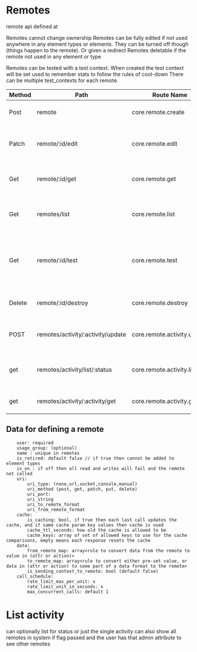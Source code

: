# Remotes

remote api defined at


Remotes cannot change ownership
Remotes can be fully edited if not used anywhere in any element types or elements. They can be turned off though (things happen to the remote). Or given a redirect
Remotes deletable if the remote not used in any element or type

Remotes can be tested with a test context. When created the test context will be set used to remember stats to follow the rules of cool-down
There can be multiple test_contexts for each remote.




| Method | Path                              | Route Name                  | ToDo | Operation                                             | Args                                                                     |
|--------|-----------------------------------|-----------------------------|:-----|-------------------------------------------------------|--------------------------------------------------------------------------|
| Post   | remote                            | core.remote.create          |      | Makes a new remote                                    | Required name                                                            |
| Patch  | remote/:id/edit                   | core.remote.edit            |      | Edit part of value, if possible, sparse               | Any detail , sparse update                                               |
| Get    | remote/:id/get                    | core.remote.get             |      | returns full remote info                              | flags for detail level                                                   |
| Get    | remotes/list                      | core.remote.list            |      | searches for remotes that can use                     | iterator                                                                 |
| Get    | remote/:id/test                   | core.remote.test            |      | Sends to the Remote, returns remote activity to track | add json body for the values it draws on                                 |
| Delete | remote/:id/destroy                | core.remote.destroy         |      | Delete Remote, if the user can                        |                                                                          |
| POST   | remotes/activity/:activity/update | core.remote.activity.update |      | completes a manual waiting remote                     | json or xml or http code or headers or text                              |
| get    | remotes/activity/list/:status     | core.remote.activity.list   |      | lists activity                                        | iterator,can filter it for manual(types), activity state (or all states) |
| get    | remotes/activity/:activity/get    | core.remote.activity.get    |      | gets a remote activity                                |                                                                          |

## Data for defining a remote


        user: required
        usage_group: (optional)
        name : unique in remotes
        is_retired: default false // if true then cannot be added to element types
        is_on : if off then all read and writes will fail and the remote not called
        uri:
            uri_type: (none,url,socket,console,manual)
            uri_method (post, get, patch, put, delete)
            uri_port:
            uri_string 
            uri_to_remote_format
            uri_from_remote_format
        cache:
            is_caching: bool, if true then each last call updates the cache, and if same cache param key values then cache is used
            cache_ttl_seconds: how old the cache is allowed to be
            cache_keys: array of set of allowed keys to use for the cache comparisons, empty means each response resets the cache
        data:
            from_remote_map: array<rule to convert data from the remote to value in (attr or action)>
            to_remote_map: array<rule to convert either pre-set value, or data in (attr or action) to some part of a data format to the remote>
            is_sending_context_to_remote: bool (default false)
        call_schedule:
            rate_limit_max_per_unit: x
            rate_limit_unit_in_seconds: x
            max_concurrent_calls: default 1

# List activity 
can optionally list for status or just the single activity
can also show all remotes in system  if flag passed and the user has that admin attribute to see other remotes
